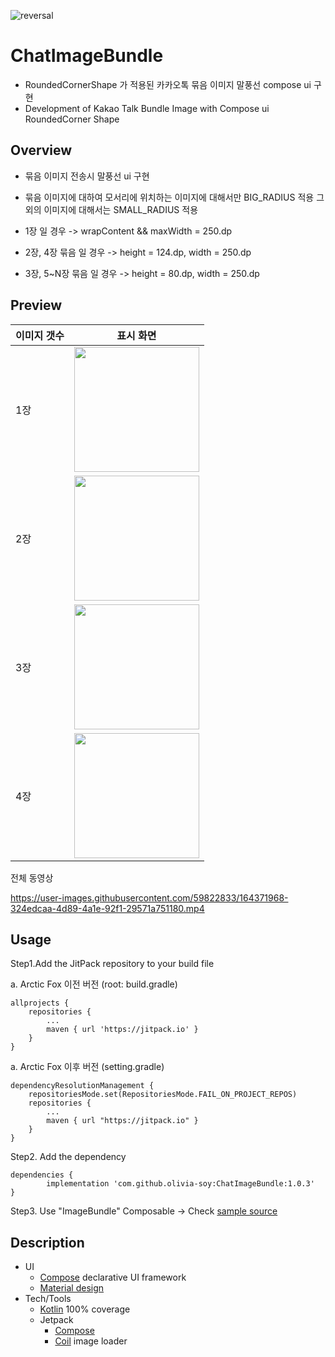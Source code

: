![reversal](https://capsule-render.vercel.app/api?type=slice&reversal=false&color=gradient)


# ChatImageBundle

- RoundedCornerShape 가 적용된 카카오톡 묶음 이미지 말풍선 compose ui 구현
- Development of Kakao Talk Bundle Image with Compose ui RoundedCorner Shape

## Overview

- 묶음 이미지 전송시 말풍선 ui 구현
- 묶음 이미지에 대하여 모서리에 위치하는 이미지에 대해서만 BIG_RADIUS 적용 그 외의 이미지에 대해서는 SMALL_RADIUS 적용 

- 1장 일 경우 -> wrapContent && maxWidth = 250.dp
- 2장, 4장 묶음 일 경우 -> height = 124.dp, width = 250.dp  
- 3장, 5~N장 묶음 일 경우 -> height = 80.dp, width = 250.dp 

## Preview

|이미지 갯수|표시 화면|
|---|---|
|1장|<img src="https://user-images.githubusercontent.com/59822833/164371127-afbba604-1c2b-44a0-ba3c-e7f31ad91d36.jpg" width="200" height="200"/>|
|2장|<img src="https://user-images.githubusercontent.com/59822833/164371729-42ca3846-4946-423f-8c2a-6baf72f883de.jpg" width="200" height="200"/>|
|3장|<img src="https://user-images.githubusercontent.com/59822833/164371738-39619e6f-03ca-4e39-b09f-f5b831ff7db3.jpg" width="200" height="200"/>|
|4장|<img src="https://user-images.githubusercontent.com/59822833/164371742-705cb4d8-14d8-47dd-983a-f5991679166e.jpg" width="200" height="200"/>|

전체 동영상

https://user-images.githubusercontent.com/59822833/164371968-324edcaa-4d89-4a1e-92f1-29571a751180.mp4


## Usage

Step1.Add the JitPack repository to your build file

a. Arctic Fox 이전 버전 (root: build.gradle)

	allprojects {
		repositories {
			...
			maven { url 'https://jitpack.io' }
		}
	}
   
a. Arctic Fox 이후 버전  (setting.gradle)  
   
   	dependencyResolutionManagement { 
		repositoriesMode.set(RepositoriesMode.FAIL_ON_PROJECT_REPOS)
		repositories { 
			...
			maven { url "https://jitpack.io" }
		} 
	}

	
Step2. Add the dependency   

	dependencies {
	        implementation 'com.github.olivia-soy:ChatImageBundle:1.0.3'
	}
  
Step3. Use "ImageBundle" Composable -> Check [sample source](sample/src/main/java/com/olivia/imagechatbubbleapp/MainActivity.kt)

## Description

- UI
  - [Compose](https://developer.android.com/jetpack/compose) declarative UI framework
  - [Material design](https://material.io/design)
- Tech/Tools
  - [Kotlin](https://kotlinlang.org/) 100% coverage
  - Jetpack
    - [Compose](https://developer.android.com/jetpack/compose)
    - [Coil](https://coil-kt.github.io/coil/compose/) image loader
